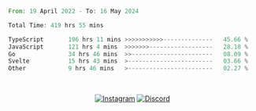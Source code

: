 <!--START_SECTION:waka-->

```rust
From: 19 April 2022 - To: 16 May 2024

Total Time: 419 hrs 55 mins

TypeScript       196 hrs 11 mins >>>>>>>>>>>--------------   45.66 %
JavaScript       121 hrs 4 mins  >>>>>>>------------------   28.18 %
Go               34 hrs 46 mins  >>-----------------------   08.09 %
Svelte           15 hrs 43 mins  >------------------------   03.66 %
Other            9 hrs 46 mins   >------------------------   02.27 %
```

<!--END_SECTION:waka-->


<!-- &nbsp;<div align="center">
  [![Spotify](https://supakorn-spotify.vercel.app/api/spotify?background_color=0d1117&border_color=ffffff)](https://open.spotify.com/user/314ljfgc3h2e3vrqtbm3tq35t5zq?si=f93b8de147494e3a)  
</div>
-->

&nbsp;<div align="center">
  [![Instagram](https://img.shields.io/badge/Instagram-E4405F?style=for-the-badge&logo=instagram&logoColor=white)](https://www.instagram.com/supakornigm/)
  [![Discord](https://img.shields.io/badge/Discord-7289DA?style=for-the-badge&logo=discord&logoColor=white)](https://discord.com/users/977487166609457172)
</div>


